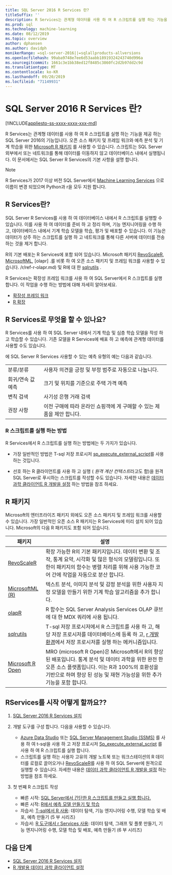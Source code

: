 ```yaml
---
title: SQL Server 2016 R Services 란?
titleSuffix: ''
description: R Services는 관계형 데이터를 사용 하 여 R 스크립트를 실행 하는 기능을 제공 하는 SQL Server 2016의 기능입니다. 오픈 소스 패키지 및 프레임 워크와 예측 분석 및 기계 학습을 위한 Microsoft R 패키지를 사용할 수 있습니다. 스크립트는 SQL Server 외부에서 또는 네트워크를 통해 데이터를 이동하지 않고 데이터베이스 내에서 실행됩니다. 이 문서에서는 SQL Server R Services의 기본 사항을 설명 합니다.
ms.prod: sql
ms.technology: machine-learning
ms.date: 08/12/2019
ms.topic: overview
author: dphansen
ms.author: davidph
monikerRange: =sql-server-2016||=sqlallproducts-allversions
ms.openlocfilehash: 99aba9748e7ee6d53aabb18919324243740d996a
ms.sourcegitcommit: 1661c3e1bb38ed12f8485c3860fc2d2b97dd2c9d
ms.translationtype: MT
ms.contentlocale: ko-KR
ms.lasthandoff: 09/20/2019
ms.locfileid: "71149931"
---
```

# <a name="what-is-sql-server-2016-r-services"></a>SQL Server 2016 R Services 란?
[!INCLUDE[appliesto-ss-xxxx-xxxx-xxx-md](../../includes/appliesto-ss-xxxx-xxxx-xxx-md.md)]

R Services는 관계형 데이터를 사용 하 여 R 스크립트를 실행 하는 기능을 제공 하는 SQL Server 2016의 기능입니다. 오픈 소스 패키지 및 프레임 워크와 예측 분석 및 기계 학습을 위한 [Microsoft R 패키지](#packages) 를 사용할 수 있습니다. 스크립트는 SQL Server 외부에서 또는 네트워크를 통해 데이터를 이동하지 않고 데이터베이스 내에서 실행됩니다. 이 문서에서는 SQL Server R Services의 기본 사항을 설명 합니다.

> [!Note]
> R Services가 2017 이상 버전 SQL Server에서 [Machine Learning Services](../what-is-sql-server-machine-learning.md) 으로 이름이 변경 되었으며 Python과 r을 모두 지원 합니다.

## <a name="what-is-r-services"></a>R Services란?

SQL Server R Services를 사용 하 여 데이터베이스 내에서 R 스크립트를 실행할 수 있습니다. 이를 사용 하 여 데이터를 준비 하 고 정리 하며, 기능 엔지니어링을 수행 하 고, 데이터베이스 내에서 기계 학습 모델을 학습, 평가 및 배포할 수 있습니다. 이 기능은 데이터가 상주 하는 스크립트를 실행 하 고 네트워크를 통해 다른 서버에 데이터를 전송 하는 것을 제거 합니다.

R의 기본 배포는 R Services에 포함 되어 있습니다. Microsoft 패키지 [RevoScaleR](../r/ref-r-revoscaler.md), [MicrosoftML](../r/ref-r-microsoftml.md), [olapr] .를 비롯 하 여 오픈 소스 패키지 및 프레임 워크를 사용할 수 있습니다. /r/ref-r-olapr.md) 및 R에 대 한 [sqlrutils](../r/ref-r-sqlrutils.md) .

R Services는 확장성 프레임 워크를 사용 하 여 SQL Server에서 R 스크립트를 실행 합니다. 이 작업을 수행 하는 방법에 대해 자세히 알아보세요.

+ [확장성 프레임 워크](../concepts/extensibility-framework.md)
+ [R 확장](../concepts/extension-r.md)

## <a name="what-can-i-do-with-r-services"></a>R Services로 무엇을 할 수 있나요?

R Services를 사용 하 여 SQL Server 내에서 기계 학습 및 심층 학습 모델을 작성 하 고 학습할 수 있습니다. 기존 모델을 R Services에 배포 하 고 예측에 관계형 데이터를 사용할 수도 있습니다.

에 SQL Server R Services 사용할 수 있는 예측 유형의 예는 다음과 같습니다.

|||
|-|-|
|분류/분류|사용자 의견을 긍정 및 부정 범주로 자동으로 나눕니다.|
|회귀/연속 값 예측|크기 및 위치를 기준으로 주택 가격 예측|
|변칙 검색|사기성 은행 거래 검색 |
|권장 사항|이전 구매에 따라 온라인 쇼핑객에 게 구매할 수 있는 제품을 제안 합니다.|

### <a name="how-to-execute-r-scripts"></a>R 스크립트를 실행 하는 방법

R Services에서 R 스크립트를 실행 하는 방법에는 두 가지가 있습니다.

+ 가장 일반적인 방법은 T-sql 저장 프로시저 [sp_execute_external_script](../../relational-databases/system-stored-procedures/sp-execute-external-script-transact-sql.md)를 사용 하는 것입니다.

+ 선호 하는 R 클라이언트를 사용 하 고 실행 ( *원격 계산 컨텍스트*라고도 함)을 원격 SQL Server로 푸시하는 스크립트를 작성할 수도 있습니다. 자세한 내용은 [데이터 과학 클라이언트 R 개발을 설정](../r/set-up-a-data-science-client.md) 하는 방법을 참조 하세요.

<a name="packages"></a>

## <a name="r-packages"></a>R 패키지

Microsoft의 엔터프라이즈 패키지 외에도 오픈 소스 패키지 및 프레임 워크를 사용할 수 있습니다. 가장 일반적인 오픈 소스 R 패키지는 R Services에 미리 설치 되어 있습니다. Microsoft의 다음 R 패키지도 포함 되어 있습니다.

| 패키지 | 설명 |
|-|-|
| [RevoScaleR](../r/ref-r-revoscaler.md) | 확장 가능한 R의 기본 패키지입니다. 데이터 변환 및 조작, 통계 요약, 시각화 및 많은 형식의 모델링입니다. 또한이 패키지의 함수는 병렬 처리를 위해 사용 가능한 코어 간에 작업을 자동으로 분산 합니다. |
| [MicrosoftML (R)](../r/ref-r-microsoftml.md) | 텍스트 분석, 이미지 분석 및 감정 분석을 위한 사용자 지정 모델을 만들기 위한 기계 학습 알고리즘을 추가 합니다. |
| [olapR](../r/ref-r-olapr.md) | R 함수는 SQL Server Analysis Services OLAP 큐브에 대 한 MDX 쿼리에 사용 됩니다. |
| [sqlrutils](../r/ref-r-sqlrutils.md) | T-sql 저장 프로시저에서 R 스크립트를 사용 하 고, 해당 저장 프로시저를 데이터베이스에 등록 하 고, [r 개발 환경](../r/set-up-a-data-science-client.md)에서 저장 프로시저를 실행 하는 메커니즘입니다. |
| [Microsoft R Open](https://mran.microsoft.com/rro) | MRO (microsoft R Open)은 Microsoft에서 R의 향상 된 배포입니다. 통계 분석 및 데이터 과학을 위한 완전 한 오픈 소스 플랫폼입니다. 이는 R과 100%의 호환성을 기반으로 하며 향상 된 성능 및 재현 가능성을 위한 추가 기능을 포함 합니다. |

## <a name="how-do-i-get-started-with-rservices"></a>RServices를 시작 어떻게 할까요??

1. [SQL Server 2016 R Services 설치](../install/sql-r-services-windows-install.md)

1. 개발 도구를 구성 합니다. 다음을 사용할 수 있습니다.

    + [Azure Data Studio](../../azure-data-studio/what-is.md) 또는 [SQL Server Management Studio (SSMS)](../../ssms/sql-server-management-studio-ssms.md) 를 사용 하 여 t-sql을 사용 하 고 저장 프로시저 [Sp_execute_external_script](../../relational-databases/system-stored-procedures/sp-execute-external-script-transact-sql.md) 를 사용 하 여 R 스크립트를 실행 합니다.
    + 스크립트를 실행 하는 사용자 고유의 개발 노트북 또는 워크스테이션의 R 데이터를 로컬로 끌어오거나 [RevoScaleR](../r/ref-r-revoscaler.md)를 사용 하 여 SQL Server에 원격으로 실행할 수 있습니다. 자세한 내용은 [데이터 과학 클라이언트 R 개발을 설정](../r/set-up-a-data-science-client.md) 하는 방법을 참조 하세요.

1. 첫 번째 R 스크립트 작성

    + 빠른 시작: [SQL Server에서 간단한 R 스크립트를 만들고 실행 합니다.](../tutorials/quickstart-r-create-script.md)
    + 빠른 시작: [R에서 예측 모델 만들기 및 학습](../tutorials/quickstart-r-train-score-model.md)
    + 자습서: [T-sql에서 R 사용](../tutorials/sqldev-in-database-r-for-sql-developers.md): 데이터 탐색, 기능 엔지니어링 수행, 모델 학습 및 배포, 예측 만들기 (5 부 시리즈)
    + 자습서: [R 도구에서 r Services 사용](../tutorials/walkthrough-data-science-end-to-end-walkthrough.md): 데이터 탐색, 그래프 및 플롯 만들기, 기능 엔지니어링 수행, 모델 학습 및 배포, 예측 만들기 (6 부 시리즈)

## <a name="next-steps"></a>다음 단계

+ [SQL Server 2016 R Services 설치](../install/sql-r-services-windows-install.md)
+ [R 개발용 데이터 과학 클라이언트 설정](../r/set-up-a-data-science-client.md)